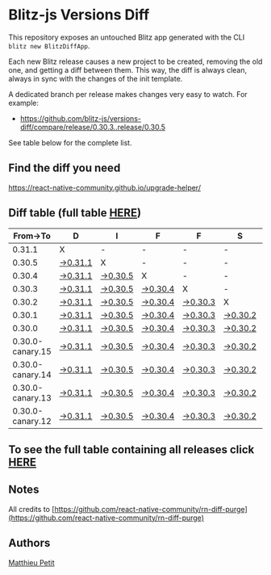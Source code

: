 # Blitz-js Versions Diff

This repository exposes an untouched Blitz app generated with the CLI 
`blitz new BlitzDiffApp`.

Each new Blitz release causes a new project to be created, removing the old one, and getting a diff between them. This way, the diff is always clean, always in sync with the changes of the init template.

A dedicated branch per release makes changes very easy
to watch. For example:

* https://github.com/blitz-js/versions-diff/compare/release/0.30.3..release/0.30.5

See table below for the complete list.

## Find the diff you need
https://react-native-community.github.io/upgrade-helper/

## Diff table (full table [HERE](https://react-native-community.github.io/versions-diff-purge/))

| From->To         | D                                                                                                      | I                                                                                                      | F                                                                                                      | F                                                                                                      | S                                                                                                      |                                                                                                        | =                                                                                                      | =                                                                                                                          |                                                                                                                            | F                                                                                                                          | U   | N   |
| ---------------- | ------------------------------------------------------------------------------------------------------ | ------------------------------------------------------------------------------------------------------ | ------------------------------------------------------------------------------------------------------ | ------------------------------------------------------------------------------------------------------ | ------------------------------------------------------------------------------------------------------ | ------------------------------------------------------------------------------------------------------ | ------------------------------------------------------------------------------------------------------ | -------------------------------------------------------------------------------------------------------------------------- | -------------------------------------------------------------------------------------------------------------------------- | -------------------------------------------------------------------------------------------------------------------------- | --- | --- |
| 0.31.1           | X                                                                                                      | -                                                                                                      | -                                                                                                      | -                                                                                                      | -                                                                                                      | -                                                                                                      | -                                                                                                      | -                                                                                                                          | -                                                                                                                          | -                                                                                                                          | -   |     |
| 0.30.5           | [->0.31.1](https://github.com/blitz-js/versions-diff/compare/release/0.30.5..release/0.31.1)           | X                                                                                                      | -                                                                                                      | -                                                                                                      | -                                                                                                      | -                                                                                                      | -                                                                                                      | -                                                                                                                          | -                                                                                                                          | -                                                                                                                          | -   |     |
| 0.30.4           | [->0.31.1](https://github.com/blitz-js/versions-diff/compare/release/0.30.4..release/0.31.1)           | [->0.30.5](https://github.com/blitz-js/versions-diff/compare/release/0.30.4..release/0.30.5)           | X                                                                                                      | -                                                                                                      | -                                                                                                      | -                                                                                                      | -                                                                                                      | -                                                                                                                          | -                                                                                                                          | -                                                                                                                          | -   |     |
| 0.30.3           | [->0.31.1](https://github.com/blitz-js/versions-diff/compare/release/0.30.3..release/0.31.1)           | [->0.30.5](https://github.com/blitz-js/versions-diff/compare/release/0.30.3..release/0.30.5)           | [->0.30.4](https://github.com/blitz-js/versions-diff/compare/release/0.30.3..release/0.30.4)           | X                                                                                                      | -                                                                                                      | -                                                                                                      | -                                                                                                      | -                                                                                                                          | -                                                                                                                          | -                                                                                                                          | -   |     |
| 0.30.2           | [->0.31.1](https://github.com/blitz-js/versions-diff/compare/release/0.30.2..release/0.31.1)           | [->0.30.5](https://github.com/blitz-js/versions-diff/compare/release/0.30.2..release/0.30.5)           | [->0.30.4](https://github.com/blitz-js/versions-diff/compare/release/0.30.2..release/0.30.4)           | [->0.30.3](https://github.com/blitz-js/versions-diff/compare/release/0.30.2..release/0.30.3)           | X                                                                                                      | -                                                                                                      | -                                                                                                      | -                                                                                                                          | -                                                                                                                          | -                                                                                                                          | -   |     |
| 0.30.1           | [->0.31.1](https://github.com/blitz-js/versions-diff/compare/release/0.30.1..release/0.31.1)           | [->0.30.5](https://github.com/blitz-js/versions-diff/compare/release/0.30.1..release/0.30.5)           | [->0.30.4](https://github.com/blitz-js/versions-diff/compare/release/0.30.1..release/0.30.4)           | [->0.30.3](https://github.com/blitz-js/versions-diff/compare/release/0.30.1..release/0.30.3)           | [->0.30.2](https://github.com/blitz-js/versions-diff/compare/release/0.30.1..release/0.30.2)           | X                                                                                                      | -                                                                                                      | -                                                                                                                          | -                                                                                                                          | -                                                                                                                          | -   |     |
| 0.30.0           | [->0.31.1](https://github.com/blitz-js/versions-diff/compare/release/0.30.0..release/0.31.1)           | [->0.30.5](https://github.com/blitz-js/versions-diff/compare/release/0.30.0..release/0.30.5)           | [->0.30.4](https://github.com/blitz-js/versions-diff/compare/release/0.30.0..release/0.30.4)           | [->0.30.3](https://github.com/blitz-js/versions-diff/compare/release/0.30.0..release/0.30.3)           | [->0.30.2](https://github.com/blitz-js/versions-diff/compare/release/0.30.0..release/0.30.2)           | [->0.30.1](https://github.com/blitz-js/versions-diff/compare/release/0.30.0..release/0.30.1)           | X                                                                                                      | -                                                                                                                          | -                                                                                                                          | -                                                                                                                          | -   |     |
| 0.30.0-canary.15 | [->0.31.1](https://github.com/blitz-js/versions-diff/compare/release/0.30.0-canary.15..release/0.31.1) | [->0.30.5](https://github.com/blitz-js/versions-diff/compare/release/0.30.0-canary.15..release/0.30.5) | [->0.30.4](https://github.com/blitz-js/versions-diff/compare/release/0.30.0-canary.15..release/0.30.4) | [->0.30.3](https://github.com/blitz-js/versions-diff/compare/release/0.30.0-canary.15..release/0.30.3) | [->0.30.2](https://github.com/blitz-js/versions-diff/compare/release/0.30.0-canary.15..release/0.30.2) | [->0.30.1](https://github.com/blitz-js/versions-diff/compare/release/0.30.0-canary.15..release/0.30.1) | [->0.30.0](https://github.com/blitz-js/versions-diff/compare/release/0.30.0-canary.15..release/0.30.0) | X                                                                                                                          | -                                                                                                                          | -                                                                                                                          | -   |     |
| 0.30.0-canary.14 | [->0.31.1](https://github.com/blitz-js/versions-diff/compare/release/0.30.0-canary.14..release/0.31.1) | [->0.30.5](https://github.com/blitz-js/versions-diff/compare/release/0.30.0-canary.14..release/0.30.5) | [->0.30.4](https://github.com/blitz-js/versions-diff/compare/release/0.30.0-canary.14..release/0.30.4) | [->0.30.3](https://github.com/blitz-js/versions-diff/compare/release/0.30.0-canary.14..release/0.30.3) | [->0.30.2](https://github.com/blitz-js/versions-diff/compare/release/0.30.0-canary.14..release/0.30.2) | [->0.30.1](https://github.com/blitz-js/versions-diff/compare/release/0.30.0-canary.14..release/0.30.1) | [->0.30.0](https://github.com/blitz-js/versions-diff/compare/release/0.30.0-canary.14..release/0.30.0) | [->0.30.0-canary.15](https://github.com/blitz-js/versions-diff/compare/release/0.30.0-canary.14..release/0.30.0-canary.15) | X                                                                                                                          | -                                                                                                                          | -   |     |
| 0.30.0-canary.13 | [->0.31.1](https://github.com/blitz-js/versions-diff/compare/release/0.30.0-canary.13..release/0.31.1) | [->0.30.5](https://github.com/blitz-js/versions-diff/compare/release/0.30.0-canary.13..release/0.30.5) | [->0.30.4](https://github.com/blitz-js/versions-diff/compare/release/0.30.0-canary.13..release/0.30.4) | [->0.30.3](https://github.com/blitz-js/versions-diff/compare/release/0.30.0-canary.13..release/0.30.3) | [->0.30.2](https://github.com/blitz-js/versions-diff/compare/release/0.30.0-canary.13..release/0.30.2) | [->0.30.1](https://github.com/blitz-js/versions-diff/compare/release/0.30.0-canary.13..release/0.30.1) | [->0.30.0](https://github.com/blitz-js/versions-diff/compare/release/0.30.0-canary.13..release/0.30.0) | [->0.30.0-canary.15](https://github.com/blitz-js/versions-diff/compare/release/0.30.0-canary.13..release/0.30.0-canary.15) | [->0.30.0-canary.14](https://github.com/blitz-js/versions-diff/compare/release/0.30.0-canary.13..release/0.30.0-canary.14) | X                                                                                                                          | -   |     |
| 0.30.0-canary.12 | [->0.31.1](https://github.com/blitz-js/versions-diff/compare/release/0.30.0-canary.12..release/0.31.1) | [->0.30.5](https://github.com/blitz-js/versions-diff/compare/release/0.30.0-canary.12..release/0.30.5) | [->0.30.4](https://github.com/blitz-js/versions-diff/compare/release/0.30.0-canary.12..release/0.30.4) | [->0.30.3](https://github.com/blitz-js/versions-diff/compare/release/0.30.0-canary.12..release/0.30.3) | [->0.30.2](https://github.com/blitz-js/versions-diff/compare/release/0.30.0-canary.12..release/0.30.2) | [->0.30.1](https://github.com/blitz-js/versions-diff/compare/release/0.30.0-canary.12..release/0.30.1) | [->0.30.0](https://github.com/blitz-js/versions-diff/compare/release/0.30.0-canary.12..release/0.30.0) | [->0.30.0-canary.15](https://github.com/blitz-js/versions-diff/compare/release/0.30.0-canary.12..release/0.30.0-canary.15) | [->0.30.0-canary.14](https://github.com/blitz-js/versions-diff/compare/release/0.30.0-canary.12..release/0.30.0-canary.14) | [->0.30.0-canary.13](https://github.com/blitz-js/versions-diff/compare/release/0.30.0-canary.12..release/0.30.0-canary.13) | X   |     |

## To see the full table containing all releases click [HERE](https://react-native-community.github.io/versions-diff-purge/)

## Notes
All credits to [https://github.com/react-native-community/rn-diff-purge](https://github.com/react-native-community/rn-diff-purge)

## Authors
[Matthieu Petit](https://github.com/matthieu994)
